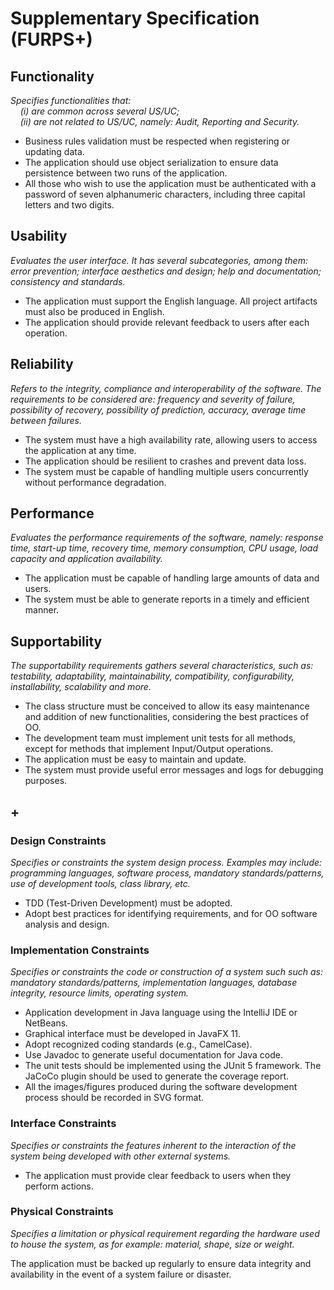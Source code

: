 # Supplementary Specification (FURPS+)

## Functionality

_Specifies functionalities that:  
&nbsp; &nbsp; (i) are common across several US/UC;  
&nbsp; &nbsp; (ii) are not related to US/UC, namely: Audit, Reporting and Security._

- Business rules validation must be respected when registering or updating data.
- The application should use object serialization to ensure data persistence between two runs of the application.
- All those who wish to use the application must be authenticated with a password of seven alphanumeric characters, including three capital letters and two digits.

## Usability

_Evaluates the user interface. It has several subcategories,
among them: error prevention; interface aesthetics and design; help and
documentation; consistency and standards._

- The application must support the English language. All project artifacts must also be produced in English.
- The application should provide relevant feedback to users after each operation.

## Reliability

_Refers to the integrity, compliance and interoperability of the software. The requirements to be considered are: frequency and severity of failure, possibility of recovery, possibility of prediction, accuracy, average time between failures._

- The system must have a high availability rate, allowing users to access the application at any time.
- The application should be resilient to crashes and prevent data loss.
- The system must be capable of handling multiple users concurrently without performance degradation.

## Performance

_Evaluates the performance requirements of the software, namely: response time, start-up time, recovery time, memory consumption, CPU usage, load capacity and application availability._

- The application must be capable of handling large amounts of data and users.
- The system must be able to generate reports in a timely and efficient manner.

## Supportability

_The supportability requirements gathers several characteristics, such as:
testability, adaptability, maintainability, compatibility,
configurability, installability, scalability and more._

- The class structure must be conceived to allow its easy maintenance and addition of new functionalities, considering the best practices of OO.
- The development team must implement unit tests for all methods, except for methods that implement Input/Output operations.
- The application must be easy to maintain and update.
- The system must provide useful error messages and logs for debugging purposes.

## +

### Design Constraints

_Specifies or constraints the system design process. Examples may include: programming languages, software process, mandatory standards/patterns, use of development tools, class library, etc._

- TDD (Test-Driven Development) must be adopted.
- Adopt best practices for identifying requirements, and for OO software analysis and design.

### Implementation Constraints

_Specifies or constraints the code or construction of a system such
such as: mandatory standards/patterns, implementation languages,
database integrity, resource limits, operating system._

- Application development in Java language using the IntelliJ IDE or NetBeans.
- Graphical interface must be developed in JavaFX 11.
- Adopt recognized coding standards (e.g., CamelCase).
- Use Javadoc to generate useful documentation for Java code.
- The unit tests should be implemented using the JUnit 5 framework. The JaCoCo plugin should be used to generate the coverage report.
- All the images/figures produced during the software development process should be recorded in SVG format.


### Interface Constraints

_Specifies or constraints the features inherent to the interaction of the
system being developed with other external systems._

- The application must provide clear feedback to users when they perform actions.



### Physical Constraints

_Specifies a limitation or physical requirement regarding the hardware used to house the system, as for example: material, shape, size or weight._

The application must be backed up regularly to ensure data integrity and availability in the event of a system failure or disaster.